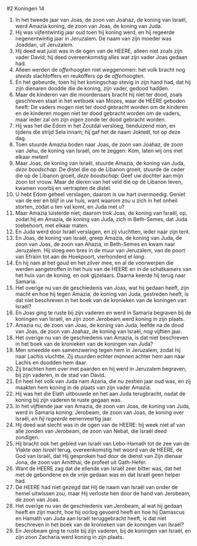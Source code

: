 #2 Koningen 14
1. In het tweede jaar van Joas, de zoon van Joahaz, de koning van Israël, werd Amazia koning, de zoon van Joas, de koning van Juda.
2. Hij was vijfentwintig jaar oud toen hij koning werd, en hij regeerde negenentwintig jaar in Jeruzalem. De naam van zijn moeder was Joaddan, uit Jeruzalem.
3. Hij deed wat juist was in de ogen van de HEERE, alleen niet zoals zijn vader David; hij deed overeenkomstig alles wat zijn vader Joas gedaan had.
4. Alleen werden de *offer*hoogten niet weggenomen: het volk bracht nog *steeds* slachtoffers en reukoffers op de *offer*hoogten.
5. En het gebeurde, toen hij het koningschap stevig in zijn hand had, dat hij zijn dienaren doodde die de koning, zijn vader, gedood hadden.
6. Maar de kinderen van die moordenaars bracht hij niet ter dood, zoals geschreven staat in het wetboek van Mozes, waar de HEERE geboden heeft: De vaders mogen niet ter dood gebracht worden om de kinderen en de kinderen mogen niet ter dood gebracht worden om de vaders, maar ieder zal om zijn *eigen* zonde ter dood gebracht worden.
7. Hij was het die Edom in het Zoutdal versloeg, tienduizend *man*, en tijdens die strijd Sela innam; hij gaf het de naam Jokteël, tot op deze dag.
8. Toen stuurde Amazia boden naar Joas, de zoon van Joahaz, de zoon van Jehu, de koning van Israël, om te zeggen: Kom, laten wij ons met elkaar meten!
9. Maar Joas, de koning van Israël, stuurde Amazia, de koning van Juda, *deze boodschap*: De distel die op de Libanon groeit, stuurde de ceder die op de Libanon groeit, *deze boodschap*: Geef uw dochter aan mijn zoon tot vrouw. Maar de dieren van het veld die op de Libanon leven, kwamen voorbij en vertrapten de distel.
10. U hebt Edom geheel verslagen; daarom is uw hart overmoedig. Geniet van de eer en blijf in uw huis, want waarom zou u zich in het onheil storten, zodat u ten val komt, en Juda met u?
11. Maar Amazia luisterde niet; daarom trok Joas, de koning van Israël, op, zodat hij en Amazia, de koning van Juda, zich in Beth-Semes, dat Juda toebehoort, met elkaar maten.
12. En Juda werd door Israël verslagen, en zij vluchtten, ieder naar zijn tent.
13. En Joas, de koning van Israël, greep Amazia, de koning van Juda, de zoon van Joas, de zoon van Ahazia, in Beth-Semes en kwam naar Jeruzalem. Hij sloeg een bres in de muur van Jeruzalem, van de poort van Efraïm tot aan de Hoekpoort, vierhonderd el *lang*.
14. En hij nam al het goud en het zilver mee, en al de voorwerpen die werden aangetroffen in het huis van de HEERE en in de schatkamers van het huis van de koning, en *ook* gijzelaars. Daarna keerde hij terug naar Samaria.
15. Het overige nu van de geschiedenis van Joas, wat hij gedaan heeft, zijn macht en hoe hij tegen Amazia, de koning van Juda, gestreden heeft, is dat niet beschreven in het boek van de kronieken van de koningen van Israël?
16. En Joas ging te ruste bij zijn vaderen en werd in Samaria begraven bij de koningen van Israël, en zijn zoon Jerobeam werd koning in zijn plaats.
17. Amazia nu, de zoon van Joas, de koning van Juda, leefde na de dood van Joas, de zoon van Joahaz, de koning van Israël, *nog* vijftien jaar.
18. Het overige nu van de geschiedenis van Amazia, is dat niet beschreven in het boek van de kronieken van de koningen van Juda?
19. Men smeedde een samenzwering tegen hem in Jeruzalem, zodat hij naar Lachis vluchtte. Zij stuurden echter *mannen* achter hem aan naar Lachis en doodden hem daar.
20. Zij brachten hem over met paarden en hij werd in Jeruzalem begraven, bij zijn vaderen, in de stad van David.
21. En heel het volk van Juda nam Azaria, die nu zestien jaar oud was, en zij maakten hem koning in de plaats van zijn vader Amazia.
22. Hij was het die Elath uitbouwde en het aan Juda terugbracht, nadat de koning bij zijn vaderen te ruste gegaan was.
23. In het vijftiende jaar van Amazia, de zoon van Joas, de koning van Juda, werd in Samaria koning: Jerobeam, de zoon van Joas, de koning over Israël, *en hij regeerde* eenenveertig jaar.
24. Hij deed wat slecht was in de ogen van de HEERE: hij week niet af van alle zonden van Jerobeam, de zoon van Nebat, die Israël deed zondigen.
25. Hij bracht ook het gebied van Israël van Lebo-Hamath tot de zee van de Vlakte *aan Israël* terug, overeenkomstig het woord van de HEERE, de God van Israël, dat Hij gesproken had door de dienst van Zijn dienaar Jona, de zoon van Amitthai, de profeet uit Gath-Hefer.
26. Want de HEERE zag dat de ellende van Israël zeer bitter was, dat het met de gebondene en de vrije gedaan was en dat Israël geen helper had.
27. De HEERE had niet gezegd dat Hij de naam van Israël van onder de hemel uitwissen zou, maar Hij verloste hen door de hand van Jerobeam, de zoon van Joas.
28. Het overige nu van de geschiedenis van Jerobeam, al wat hij gedaan heeft en zijn macht, hoe hij oorlog gevoerd heeft en hoe hij Damascus en Hamath van Juda aan Israël teruggebracht heeft, is dat niet beschreven in het boek van de kronieken van de koningen van Israël?
29. En Jerobeam ging te ruste bij zijn vaderen, bij de koningen van Israël, en zijn zoon Zacharia werd koning in zijn plaats.
